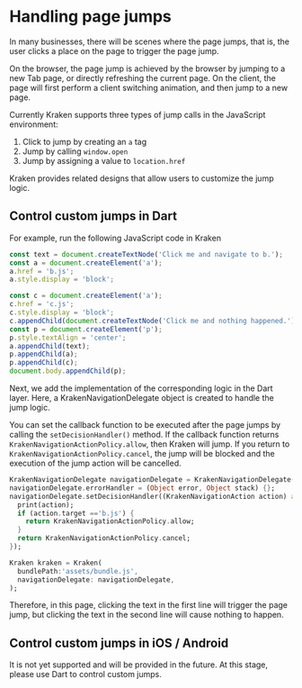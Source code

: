 # Handling page jumps

In many businesses, there will be scenes where the page jumps, that is, the user clicks a place on the page to trigger the page jump.

On the browser, the page jump is achieved by the browser by jumping to a new Tab page, or directly refreshing the current page. On the client, the page will first perform a client switching animation, and then jump to a new page.

Currently Kraken supports three types of jump calls in the JavaScript environment:

1. Click to jump by creating an `a` tag
2. Jump by calling `window.open`
3. Jump by assigning a value to `location.href`

Kraken provides related designs that allow users to customize the jump logic.

## Control custom jumps in Dart

For example, run the following JavaScript code in Kraken

```javascript
const text = document.createTextNode('Click me and navigate to b.');
const a = document.createElement('a');
a.href = 'b.js';
a.style.display = 'block';

const c = document.createElement('a');
c.href = 'c.js';
c.style.display = 'block';
c.appendChild(document.createTextNode('Click me and nothing happened.'));
const p = document.createElement('p');
p.style.textAlign = 'center';
a.appendChild(text);
p.appendChild(a);
p.appendChild(c);
document.body.appendChild(p);
```

Next, we add the implementation of the corresponding logic in the Dart layer. Here, a KrakenNavigationDelegate object is created to handle the jump logic.

You can set the callback function to be executed after the page jumps by calling the `setDecisionHandler()` method. If the callback function returns `KrakenNavigationActionPolicy.allow`, then Kraken will jump.
If you return to `KrakenNavigationActionPolicy.cancel`, the jump will be blocked and the execution of the jump action will be cancelled.

```dart
KrakenNavigationDelegate navigationDelegate = KrakenNavigationDelegate();
navigationDelegate.errorHandler = (Object error, Object stack) {};
navigationDelegate.setDecisionHandler((KrakenNavigationAction action) async {
  print(action);
  if (action.target =='b.js') {
    return KrakenNavigationActionPolicy.allow;
  }
  return KrakenNavigationActionPolicy.cancel;
});

Kraken kraken = Kraken(
  bundlePath:'assets/bundle.js',
  navigationDelegate: navigationDelegate,
);

```

Therefore, in this page, clicking the text in the first line will trigger the page jump, but clicking the text in the second line will cause nothing to happen.

## Control custom jumps in iOS / Android

It is not yet supported and will be provided in the future. At this stage, please use Dart to control custom jumps.
